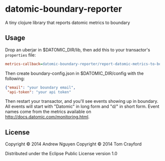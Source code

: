 # datomic-boundary-reporter

A tiny clojure library that reports datomic metrics to boundary

## Usage

Drop an uberjar in $DATOMIC_DIR/lib, then add this to your transactor's `properties` file:

```ini
metrics-callback=datomic-boundary-reporter/report-datomic-metrics-to-boundary
```

Then create boundary-config.json in $DATOMIC_DIR/config with the following:

```json
{"email": "your boundary email",
 "api-token": "your api token"
```

Then restart your transactor, and you'll see events showing up in boundary. All
events will start with "Datomic" in long form and "d/" in short form. Event names come
from the metrics available on http://docs.datomic.com/monitoring.html.

## License

Copyright © 2014 Andrew Nguyen
Copyright © 2014 Tom Crayford

Distributed under the Eclipse Public License version 1.0
